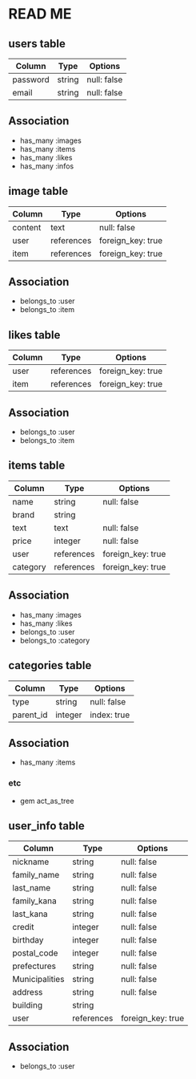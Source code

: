 # READ ME

## users table
| Column                | Type    | Options           |
|-----------------------|---------|-------------------|
| password              | string  | null: false       |
| email                 | string  | null: false       |

## Association
- has_many :images
- has_many :items
- has_many :likes
- has_many :infos


## image table
| Column                | Type    | Options           |
|-----------------------|---------|-------------------|
| content               | text    | null: false       |
| user               | references  | foreign_key: true |
| item               | references  | foreign_key: true |

## Association
- belongs_to :user
- belongs_to :item


## likes table
| Column                | Type    | Options           |
|-----------------------|---------|-------------------|
| user               | references  | foreign_key: true |
| item               | references  | foreign_key: true |

## Association
- belongs_to :user
- belongs_to :item


## items table
| Column                | Type    | Options           |
|-----------------------|---------|-------------------|
| name                  | string  | null: false       |
| brand                 | string  |                   |
| text                  | text    | null: false       |
| price                 | integer | null: false       |
| user               | references  | foreign_key: true |
| category           | references  | foreign_key: true |

## Association
- has_many :images
- has_many :likes
- belongs_to :user
- belongs_to :category


## categories table
| Column                | Type    | Options           |
|-----------------------|---------|-------------------|
| type                  | string  | null: false       |
| parent_id             | integer | index: true       |

## Association
- has_many :items

### etc
- gem act_as_tree


## user_info table
| Column                | Type    | Options           |
|-----------------------|---------|-------------------|
| nickname              | string  | null: false       |
| family_name           | string  | null: false       |
| last_name             | string  | null: false       |
| family_kana           | string  | null: false       |
| last_kana             | string  | null: false       |
| credit                | integer | null: false       |
| birthday              | integer | null: false       |
| postal_code              | integer | null: false       |
| prefectures               | string  | null: false       |
| Municipalities               | string  | null: false       |
| address               | string  | null: false       |
| building               | string  |        |
| user               | references  | foreign_key: true |

## Association
- belongs_to :user